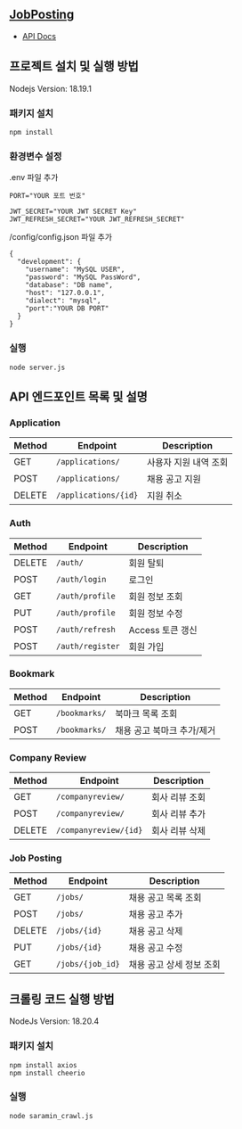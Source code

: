 ## [JobPosting](http://113.198.66.75:10241/)
- [API Docs](http://113.198.66.75:10241/api-docs/)

## 프로젝트 설치 및 실행 방법

Nodejs Version: 18.19.1

### 패키지 설치
```
npm install
```

### 환경변수 설정

.env 파일 추가

```
PORT="YOUR 포트 번호"

JWT_SECRET="YOUR JWT SECRET Key"
JWT_REFRESH_SECRET="YOUR JWT_REFRESH_SECRET"

```

/config/config.json  파일 추가
```
{
  "development": {
    "username": "MySQL USER",
    "password": "MySQL PassWord",
    "database": "DB name",
    "host": "127.0.0.1",
    "dialect": "mysql",
    "port":"YOUR DB PORT"
  }
}
```
### 실행
```
node server.js
```

## API 엔드포인트 목록 및 설명

### Application

| Method | Endpoint               | Description          |
|--------|------------------------|----------------------|
| GET    | `/applications/`       | 사용자 지원 내역 조회     |
| POST   | `/applications/`       | 채용 공고 지원      |
| DELETE | `/applications/{id}`   | 지원 취소            |

### Auth

| Method | Endpoint               | Description          |
|--------|------------------------|----------------------|
| DELETE | `/auth/`               | 회원 탈퇴         |
| POST   | `/auth/login`          | 로그인       |
| GET    | `/auth/profile`        | 회원 정보 조회  |
| PUT    | `/auth/profile`        | 회원 정보 수정  |
| POST   | `/auth/refresh`        | Access 토큰 갱신  |
| POST   | `/auth/register`       | 회원 가입         |

### Bookmark

| Method | Endpoint               | Description          |
|--------|------------------------|----------------------|
| GET    | `/bookmarks/`          | 북마크 목록 조회   |
| POST   | `/bookmarks/`          | 채용 공고 북마크 추가/제거 |

### Company Review

| Method | Endpoint               | Description          |
|--------|------------------------|----------------------|
| GET    | `/companyreview/`          | 회사 리뷰 조회  |
| POST   | `/companyreview/`          | 회사 리뷰 추가 |
| DELETE | `/companyreview/{id}`      | 회사 리뷰 삭제            |

### Job Posting

| Method | Endpoint               | Description          |
|--------|------------------------|----------------------|
| GET    | `/jobs/`               | 채용 공고 목록 조회   |
| POST   | `/jobs/`               | 채용 공고 추가       |
| DELETE | `/jobs/{id}`           | 채용 공고 삭제     |
| PUT    | `/jobs/{id}`           | 채용 공고 수정     |
| GET    | `/jobs/{job_id}`       | 채용 공고 상세 정보 조회 |

## 크롤링 코드 실행 방법

NodeJs Version: 18.20.4

### 패키지 설치
```
npm install axios
npm install cheerio
```

### 실행
```
node saramin_crawl.js
```
